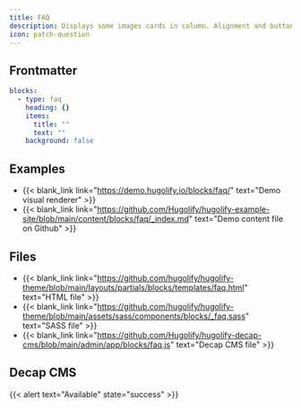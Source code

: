 ```yaml
---
title: FAQ
description: Displays some images cards in column. Alignment and button are available.
icon: patch-question
---
```


## Frontmatter

```yml
blocks:
  - type: faq
    heading: {}
    items:
      title: ""
      text: ""
    background: false
```

## Examples

- {{< blank_link link="https://demo.hugolify.io/blocks/faq/" text="Demo visual renderer" >}}
- {{< blank_link link="https://github.com/Hugolify/hugolify-example-site/blob/main/content/blocks/faq/_index.md" text="Demo content file on Github" >}}

## Files

- {{< blank_link link="https://github.com/hugolify/hugolify-theme/blob/main/layouts/partials/blocks/templates/faq.html" text="HTML file" >}}
- {{< blank_link link="https://github.com/hugolify/hugolify-theme/blob/main/assets/sass/components/blocks/_faq.sass" text="SASS file" >}}
- {{< blank_link link="https://github.com/Hugolify/hugolify-decap-cms/blob/main/admin/app/blocks/faq.js" text="Decap CMS file" >}}

## Decap CMS

{{< alert text="Available" state="success" >}}
